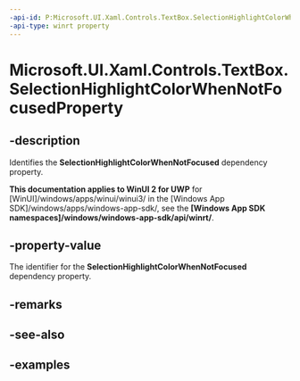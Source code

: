 ```yaml
---
-api-id: P:Microsoft.UI.Xaml.Controls.TextBox.SelectionHighlightColorWhenNotFocusedProperty
-api-type: winrt property
---
```


<!-- Property syntax.
public DependencyProperty SelectionHighlightColorWhenNotFocusedProperty { get; }
-->

# Microsoft.UI.Xaml.Controls.TextBox.SelectionHighlightColorWhenNotFocusedProperty

## -description
Identifies the **SelectionHighlightColorWhenNotFocused** dependency property.

**This documentation applies to WinUI 2 for UWP** for [WinUI]/windows/apps/winui/winui3/ in the [Windows App SDK]/windows/apps/windows-app-sdk/, see the **[Windows App SDK namespaces]/windows/windows-app-sdk/api/winrt/**.

## -property-value
The identifier for the **SelectionHighlightColorWhenNotFocused** dependency property.

## -remarks

## -see-also

## -examples

